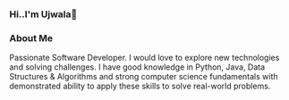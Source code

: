 ### Hi..I'm Ujwala👋

<!--
**uyerra12/uyerra12** is a ✨ _special_ ✨ repository because its `README.md` (this file) appears on your GitHub profile.

Here are some ideas to get you started:

- 🔭 I’m currently working on ...
- 🌱 I’m currently learning ...
- 👯 I’m looking to collaborate on ...
- 🤔 I’m looking for help with ...
- 💬 Ask me about ...
- 📫 How to reach me: ...
- 😄 Pronouns: ...
- ⚡ Fun fact: ...
-->
### About Me
Passionate Software Developer.
I would love to explore new technologies and solving challenges. I have good knowledge in Python, Java, Data Structures & Algorithms and strong computer science fundamentals with demonstrated ability to apply these skills to solve real-world problems.
